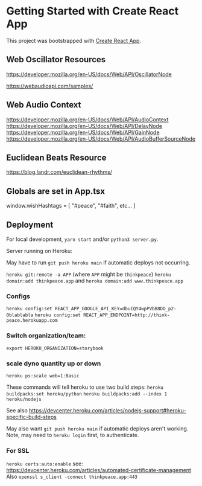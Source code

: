# Getting Started with Create React App

This project was bootstrapped with [Create React App](https://github.com/facebook/create-react-app).

## Web Oscillator Resources

https://developer.mozilla.org/en-US/docs/Web/API/OscillatorNode

https://webaudioapi.com/samples/

## Web Audio Context

https://developer.mozilla.org/en-US/docs/Web/API/AudioContext
https://developer.mozilla.org/en-US/docs/Web/API/DelayNode
https://developer.mozilla.org/en-US/docs/Web/API/GainNode
https://developer.mozilla.org/en-US/docs/Web/API/AudioBufferSourceNode

## Euclidean Beats Resource

https://blog.landr.com/euclidean-rhythms/

## Globals are set in App.tsx

window.wishHashtags = [
  "#peace",
  "#faith",
  etc...
]

## Deployment

For local development, `yarn start` and/or `python3 server.py`.

Server running on Heroku:

May have to run `git push heroku main` if automatic deploys not occurring.

`heroku git:remote -a APP` (where `APP` might be `thinkpeace`)
`heroku domain:add thinkpeace.app` and `heroku domain:add www.thinkpeace.app`

### Configs

`heroku config:set REACT_APP_GOOGLE_API_KEY=dbuIQY4wpPVbB8DO_p2-0blablabla`
`heroku config:set REACT_APP_ENDPOINT=http://think-peace.herokuapp.com`

### Switch organization/team:
`export HEROKU_ORGANIZATION=storybook`

### scale dyno quantity up or down
`heroku ps:scale web=1:Basic`

These commands will tell heroku to use two build steps:
`heroku buildpacks:set heroku/python`
`heroku buildpacks:add --index 1 heroku/nodejs`

See also https://devcenter.heroku.com/articles/nodejs-support#heroku-specific-build-steps

May also want `git push heroku main` if automatic deploys aren't working.
Note, may need to `heroku login` first, to authenticate.

### For SSL

`heroku certs:auto:enable`
see: https://devcenter.heroku.com/articles/automated-certificate-management
Also `openssl s_client -connect thinkpeace.app:443`
